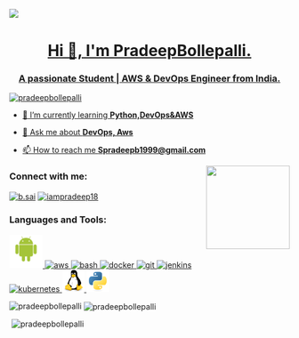 <a href="https://www.linkpicture.com/view.php?img=LPic6418178a9d45d1726466527"><img align="centre" width="1100"
  heiht="10" src="https://www.linkpicture.com/q/sai-pradeep.png" type="image"> 

<h1 align="center">Hi 👋, I'm PradeepBollepalli.</h1>
<h3 align="center">A passionate Student | AWS & DevOps Engineer from India.</h3>


<p align="left"> <img src="https://komarev.com/ghpvc/?username=pradeepbollepalli&label=Profile%20views&color=0e75b6&style=flat" alt="pradeepbollepalli" /> </p>


- 🌱 I’m currently learning **Python,DevOps&AWS**

- 💬 Ask me about **DevOps, Aws**

- 📫 How to reach me **Spradeepb1999@gmail.com**
 <img align="right" src="https://media1.giphy.com/media/RbDKaczqWovIugyJmW/giphy.gif" height="150" width="150">
<h3 align="left">Connect with me:</h3>
<p align="left">
  
<a href="https://linkedin.com/in/b.sai" target="blank"><img align="center" src="https://encrypted-tbn0.gstatic.com/images?q=tbn:ANd9GcSJM8w7gu9RE4fRNa0mpArKRe9Eb8jz35hung&usqp=CAU" alt="b.sai" height="60" width="70" /></a>
<a href="https://instagram.com/iampradeep18" target="blank"><img align="center" src="https://encrypted-tbn0.gstatic.com/images?q=tbn:ANd9GcTrDEeLKCukY5EqNyma85UpGBnENioipKPDqw&usqp=CAU" alt="iampradeep18" height="60" width="80" /></a>
</p>
<h3 align="left">Languages and Tools:</h3>
<p align="left"> <a href="https://developer.android.com" target="_blank" rel="noreferrer"> <img src="https://raw.githubusercontent.com/devicons/devicon/master/icons/android/android-original-wordmark.svg" alt="android" width="60" height="60"/> </a> <a href="https://aws.amazon.com" target="_blank" rel="noreferrer"> <img src="https://encrypted-tbn0.gstatic.com/images?q=tbn:ANd9GcTZ0zLjRpxlEdMowGxdWoDGUU04vXgT2swd-A&usqp=CAU" alt="aws" width="100" height="60"/> </a> <a href="https://www.gnu.org/software/bash/" target="_blank" rel="noreferrer"> <img src="https://www.vectorlogo.zone/logos/gnu_bash/gnu_bash-icon.svg" alt="bash" width="40" height="40"/> </a> <a href="https://www.docker.com/" target="_blank" rel="noreferrer"> <img src="https://encrypted-tbn0.gstatic.com/images?q=tbn:ANd9GcSWDPX2omT-_AXyB3eE07KeJM5wm5FF6jL5xA&usqp=CAU" alt="docker" width="60" height="60"/> </a> <a href="https://git-scm.com/" target="_blank" rel="noreferrer"> <img src="https://www.vectorlogo.zone/logos/git-scm/git-scm-icon.svg" alt="git" width="40" height="40"/> </a> <a href="https://www.jenkins.io" target="_blank" rel="noreferrer"> <img src="https://www.vectorlogo.zone/logos/jenkins/jenkins-icon.svg" alt="jenkins" width="40" height="40"/> </a> <a href="https://kubernetes.io" target="_blank" rel="noreferrer"> <img src="https://www.vectorlogo.zone/logos/kubernetes/kubernetes-icon.svg" alt="kubernetes" width="40" height="40"/> </a> <a href="https://www.linux.org/" target="_blank" rel="noreferrer"> <img src="https://raw.githubusercontent.com/devicons/devicon/master/icons/linux/linux-original.svg" alt="linux" width="40" height="40"/> </a> <a href="https://www.python.org" target="_blank" rel="noreferrer"> <img src="https://raw.githubusercontent.com/devicons/devicon/master/icons/python/python-original.svg" alt="python" width="40" height="40"/> </a> </p>

<p><img align="left" src="https://github-readme-stats.vercel.app/api/top-langs?username=pradeepbollepalli&show_icons=true&locale=en&layout=compact" alt="pradeepbollepalli" /></p>

<p>&nbsp;<img align="center" src="https://github-readme-stats.vercel.app/api?username=pradeepbollepalli&show_icons=true&locale=en" alt="pradeepbollepalli" /></p>


  
  <p><img align="right" height"350" width="500" src="https://github.githubassets.com/images/modules/profile/profile-joined-github-dark.svg" alt="pradeepbollepalli" /></p>
